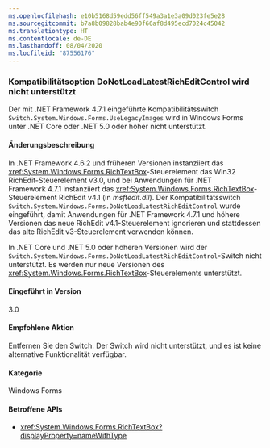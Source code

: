 ```yaml
---
ms.openlocfilehash: e10b5168d59edd56ff549a3a1e3a09d023fe5e28
ms.sourcegitcommit: b7a8b09828bab4e90f66af8d495ecd7024c45042
ms.translationtype: HT
ms.contentlocale: de-DE
ms.lasthandoff: 08/04/2020
ms.locfileid: "87556176"
---
```

### <a name="donotloadlatestricheditcontrol-compatibility-switch-not-supported"></a>Kompatibilitätsoption DoNotLoadLatestRichEditControl wird nicht unterstützt

Der mit .NET Framework 4.7.1 eingeführte Kompatibilitätsswitch `Switch.System.Windows.Forms.UseLegacyImages` wird in Windows Forms unter .NET Core oder .NET 5.0 oder höher nicht unterstützt.

#### <a name="change-description"></a>Änderungsbeschreibung

In .NET Framework 4.6.2 und früheren Versionen instanziiert das <xref:System.Windows.Forms.RichTextBox>-Steuerelement das Win32 RichEdit-Steuerelement v3.0, und bei Anwendungen für .NET Framework 4.7.1 instanziiert das <xref:System.Windows.Forms.RichTextBox>-Steuerelement RichEdit v4.1 (in *msftedit.dll*). Der Kompatibilitätsswitch `Switch.System.Windows.Forms.DoNotLoadLatestRichEditControl` wurde eingeführt, damit Anwendungen für .NET Framework 4.7.1 und höhere Versionen das neue RichEdit v4.1-Steuerelement ignorieren und stattdessen das alte RichEdit v3-Steuerelement verwenden können.

In .NET Core und .NET 5.0 oder höheren Versionen wird der `Switch.System.Windows.Forms.DoNotLoadLatestRichEditControl`-Switch nicht unterstützt. Es werden nur neue Versionen des <xref:System.Windows.Forms.RichTextBox>-Steuerelements unterstützt.

#### <a name="version-introduced"></a>Eingeführt in Version

3.0

#### <a name="recommended-action"></a>Empfohlene Aktion

Entfernen Sie den Switch. Der Switch wird nicht unterstützt, und es ist keine alternative Funktionalität verfügbar.

#### <a name="category"></a>Kategorie

Windows Forms

#### <a name="affected-apis"></a>Betroffene APIs

- <xref:System.Windows.Forms.RichTextBox?displayProperty=nameWithType>

<!-- 

#### Affected APIs

-  `T:System.Windows.Forms.RichTextBox` 

-->
